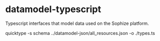 # datamodel-typescript
Typescript interfaces that model data used on the Sophize platform.

quicktype -s schema ../datamodel-json/all_resources.json -o ./types.ts
